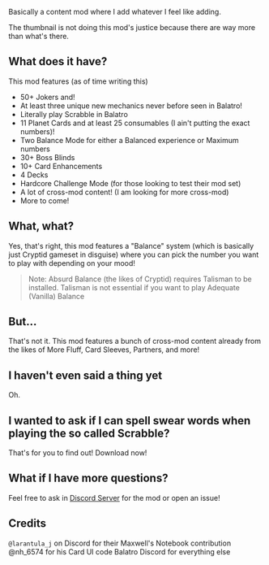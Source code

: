 Basically a content mod where I add whatever I feel like adding.

The thumbnail is not doing this mod's justice because there are way more than what's there.

## What does it have?

This mod features (as of time writing this)
- 50+ Jokers and!
- At least three unique new mechanics never before seen in Balatro!
- Literally play Scrabble in Balatro
- 11 Planet Cards and at least 25 consumables (I ain't putting the exact numbers)!
- Two Balance Mode for either a Balanced experience or Maximum numbers
- 30+ Boss Blinds
- 10+ Card Enhancements
- 4 Decks
- Hardcore Challenge Mode (for those looking to test their mod set)
- A lot of cross-mod content! (I am looking for more cross-mod)
- More to come!

## What, what?
Yes, that's right, this mod features a "Balance" system (which is basically just Cryptid gameset in disguise) 
where you can pick the number you want to play with depending on your mood!

> Note: Absurd Balance (the likes of Cryptid) requires Talisman to be installed. Talisman is not essential if you want to play Adequate (Vanilla) Balance

## But...
That's not it. This mod features a bunch of cross-mod content already from the likes of More Fluff, Card Sleeves, Partners, and more!

## I haven't even said a thing yet
Oh.

## I wanted to ask if I can spell swear words when playing the so called Scrabble?
That's for you to find out! Download now!

## What if I have more questions?
Feel free to ask in [Discord Server](https://discord.gg/JVg8Bynm7k) for the mod or open an issue!

## Credits
`@larantula_j` on Discord for their Maxwell's Notebook contribution
@nh_6574 for his Card UI code 
Balatro Discord for everything else